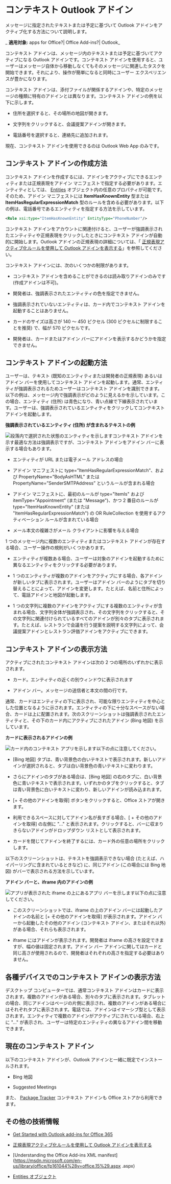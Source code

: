 
# コンテキスト Outlook アドイン
メッセージに指定されたテキストまたは予定に基づいて Outlook アドインをアクティブ化する方法について説明します。

 _ **適用対象:** apps for Office?| Office Add-ins?| Outlook_

コンテキスト アドインは、メッセージ内のテキストまたは予定に基づいてアクティブになる Outlook アドインです。コンテキスト アドインを使用すると、ユーザーはメッセージ自体から移動しなくてもそのメッセージに関連したタスクを開始できます。それにより、操作が簡単になると同時にユーザー エクスペリエンスが豊かになります。

コンテキスト アドインは、添付ファイルが関係するアドインや、特定のメッセージの種類に特有のアドインとは異なります。コンテキスト アドインの例を以下に示します。


- 住所を選択すると、その場所の地図が開きます。
    
- 文字列をクリックすると、会議提案アドインが開きます。
    
- 電話番号を選択すると、連絡先に追加されます。
    
現在、コンテキスト アドインを使用できるのは Outlook Web App のみです。

## コンテキスト アドインの作成方法

コンテキスト アドインを作成するには、アドインをアクティブにできるエンティティまたは正規表現をアドイン マニフェストで指定する必要があります。エンティティとしては、 [Entities](../reference/outlook/simple-types.md%28Office.15%29.md) オブジェクト内の任意のプロパティが可能です。そのため、アドイン マニフェストには **ItemHasKnownEntity** 型または **ItemHasRegularExpressionMatch** 型のルールを含める必要があります。以下の例は、電話番号であるエンティティを指定する方法を示しています。


```XML
<Rule xsi:type="ItemHasKnownEntity" EntityType="PhoneNumber"/>

```

コンテキスト アドインをアカウントに関連付けると、ユーザーが強調表示されたエンティティや正規表現をクリックしたときにコンテキスト アドインが自動的に開始します。Outlook アドインの正規表現の詳細については、「 [正規表現アクティブ化ルールを使用して Outlook アドインを表示する](../outlook/use-regular-expressions-to-show-an-outlook-add-in.md)」を参照してください。

コンテキスト アドインには、次のいくつかの制限があります。


- コンテキスト アドインを含めることができるのは読み取りアドインのみです (作成アドインは不可)。
    
- 開発者は、強調表示されたエンティティの色を指定できません。
    
- 強調表示されていないエンティティは、カード内でコンテキスト アドインを起動することはありません。
    
- カードのサイズは高さが 140 ～ 450 ピクセル (300 ピクセルに制限することを推奨) で、幅が 570 ピクセルです。
    
- 開発者は、カードまたはアドイン バーにアドインを表示するかどうかを指定できません。
    

## コンテキスト アドインの起動方法

ユーザーは、テキスト (既知のエンティティまたは開発者の正規表現) あるいはアドイン バーを使用してコンテキスト アドインを起動します。通常、エンティティが強調表示されるためユーザーはコンテキスト アドインを識別できます。以下の例は、メッセージ内で強調表示がどのように見えるかを示しています。この場合、エンティティ (住所) は青色になり、青い点線で下線表示されています。ユーザーは、強調表示されているエンティティをクリックしてコンテキスト アドインを起動します。 


**強調表示されているエンティティ (住所) が含まれるテキストの例**

![段落内で選択された状態のエンティティを示します](../../images/828175bb-4579-4454-abbd-1987fffe5052.jpg)コンテキスト アドインを示す最適な方法は強調表示ですが、コンテキスト アドインをアドイン バーに表示する場合もあります。



- エンティティが URL または電子メール アドレスの場合
    
- アドイン マニフェストに type=”ItemHasRegularExpressionMatch”、および PropertyName=”BodyAsHTML” または PropertyName=”SenderSMTPAddress” というルールが含まれる場合
    
- アドイン マニフェストに、最初のルールが type="ItemIs" および itemType="Appointment" (または "Message")、かつ 2 番目のルールが type="ItemHasKnownEntity" (または "ItemHasRegularExpressionMatch") の OR RuleCollection を使用するアクティベーション ルールが含まれている場合
    
- メール本文の複雑さがメール クライアントに影響を与える場合
    
1 つのメッセージ内に複数のエンティティまたはコンテキスト アドインが存在する場合、ユーザー操作の規則がいくつかあります。



- エンティティが複数ある場合、ユーザーは対象のアドインを起動するために異なるエンティティをクリックする必要があります。
    
- 1 つのエンティティが複数のアドインをアクティブにする場合、各アドインが新しいタブに表示されます。ユーザーはアドイン バーのようにタブを切り替えることによって、アドインを変更します。たとえば、名前と住所によって、電話アドインと地図が起動します。
    
- 1 つの文字列に複数のアドインをアクティブにする複数のエンティティが含まれる場合、文字列全体が強調表示され、その文字列をクリックすると、その文字列に関連付けられているすべてのアドインが別々のタブに表示されます。たとえば、レストランで会議を行う提案を説明する文字列によって、会議提案アドインとレストラン評価アドインをアクティブにできます。
    

## コンテキスト アドインの表示方法

アクティブにされたコンテキスト アドインは次の 2 つの場所のいずれかに表示されます。


- カード。エンティティの近くの別ウィンドウに表示されます
    
- アドイン バー。メッセージの送信者と本文の間の行です。
    
通常、カードはエンティティの下に表示され、可能な限りエンティティを中心とした位置となるように示されます。エンティティの下に十分なスペースがない場合、カードは上に配置されます。次のスクリーンショットは強調表示されたエンティティと、その下のカード内にアクティブにされたアドイン (Bing 地図) を示しています。


**カードに表示されるアドインの例**

![カード内のコンテキスト アプリを示します](../../images/59bcabc2-7cb0-4b9b-bb9f-06089dca9c31.png)以下の点に注意してください。



- [Bing 地図] タブは、青い背景色の白いテキストで表示されます。新しいアドインが選択されると、タブは白い背景色の青いテキストに変わります。
    
- さらにアドインのタブがある場合は、[Bing 地図] の右のタブに、白い背景色に青いテキストで表示されます。いずれかのタブをクリックすると、タブは青い背景色に白いテキストに変わり、新しいアドインが読み込まれます。
    
- [+ その他のアドインを取得] ボタンをクリックすると、Office ストアが開きます。
    
- 利用できるスペースに対してアドイン名が長すぎる場合、[ + その他のアドインを取得] の左側に "…" と表示されます。クリックすると、バーに収まりきらないアドインがドロップダウン リストとして表示されます。
    
- カードを閉じてアドインを終了するには、カード外の任意の場所をクリックします。
    
以下のスクリーンショットは、テキストを強調表示できない場合 (たとえば、ハイパーリングに含まれているときなど) に、同じアドイン (この場合には Bing 地図) がバーで表示される方法を示しています。


**アドイン バーと、iframe 内のアドインの例**

![アプリが表示された iframe の上にあるアプリ バーを示します](../../images/4adce8d2-6957-4d80-b365-7a36dc3cef11.jpg)以下の点に注意してください。



- このスクリーンショットでは、iframe の上のアドイン バーには起動したアドインの名前と [+ その他のアドインを取得] が表示されます。アドイン バーから起動したその他のアドイン (コンテキスト アドイン、またはそれ以外) がある場合、それらも表示されます。
    
- iframe にはアドインが表示されます。開発者は iframe の高さを設定できますが、幅の値は固定されます。アドイン バー アドインに関してはカードと同じ高さが使用されるので、開発者はそれぞれの高さを指定する必要はありません。
    

## 各種デバイスでのコンテキスト アドインの表示方法

デスクトップ コンピューターでは、通常コンテキスト アドインはカードに表示されます。複数のアドインがある場合、別々のタブに表示されます。タブレットの場合、同じアドインはページの片側に表示され、複数のアドインがある場合にはそれぞれタブに表示されます。電話では、アドインはイマーシブ型として表示されます。エンティティで複数のアドインがアクティブにされている場合、右上に "…" が表示され、ユーザーは特定のエンティティの異なるアドイン間を移動できます。


## 現在のコンテキスト アドイン

以下のコンテキスト アドインが、Outlook アドインと一緒に既定でインストールされます。


- Bing 地図 
    
- Suggested Meetings
    
また、 [Package Tracker](https://store.office.com/package-tracker-WA104162083.aspx?assetid=WA104162083.aspx) コンテキスト アドインも Office ストアから利用できます。


## その他の技術情報



- [Get Started with Outlook add-ins for Office 365](https://dev.outlook.com/MailAppsGettingStarted/GetStarted.aspx)
    
- [正規表現アクティブ化ルールを使用して Outlook アドインを表示する](../outlook/use-regular-expressions-to-show-an-outlook-add-in.md)
    
- [Understanding the Office Add-ins XML manifest](https://msdn.microsoft.com/en-us/library/office/fp161044%28v=office.15%29.aspx .aspx)
    
- [Entities オブジェクト](https://dev.outlook.com/reference/add-ins/simple-types.mdl.aspx#Entities)
    
